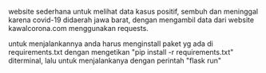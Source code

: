 website sederhana untuk melihat data kasus positif, sembuh dan meninggal karena covid-19 didaerah jawa barat, dengan mengambil data dari website kawalcorona.com menggunakan requests.

untuk menjalankannya anda harus menginstall paket yg ada di requirements.txt dengan mengetikan "pip install -r requirements.txt" diterminal, lalu untuk menjalankanya dengan perintah "flask run"
